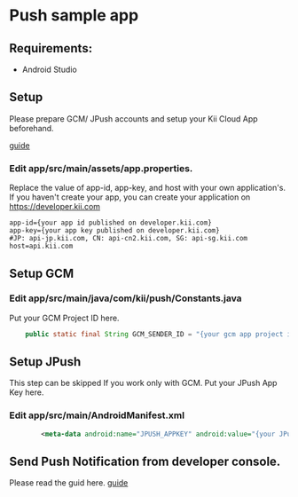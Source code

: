 # Push sample app

## Requirements:
* Android Studio

## Setup
Please prepare GCM/ JPush accounts and setup your Kii Cloud App beforehand.

[guide](http://docs.kii.com/en/guides/android/quickstart/adding-kii-push-notification-to-your-application/)

### Edit app/src/main/assets/app.properties.
Replace the value of app-id, app-key, and host with your own application's.
If you haven't create your app, you can create your application on https://developer.kii.com

```
app-id={your app id published on developer.kii.com}
app-key={your app key published on developer.kii.com}
#JP: api-jp.kii.com, CN: api-cn2.kii.com, SG: api-sg.kii.com
host=api.kii.com
```

## Setup GCM
### Edit app/src/main/java/com/kii/push/Constants.java
Put your GCM Project ID here.

```java
    public static final String GCM_SENDER_ID = "{your gcm app project id published on Google developer console}";
```

## Setup JPush
This step can be skipped If you work only with GCM.
Put your JPush App Key here.

### Edit app/src/main/AndroidManifest.xml
```xml
        <meta-data android:name="JPUSH_APPKEY" android:value="{your JPush app key published on JPush developer console}" />
```

## Send Push Notification from developer console.
Please read the guid here.
[guide](http://docs.kii.com/en/guides/android/managing-push-notification/direct-push/)
